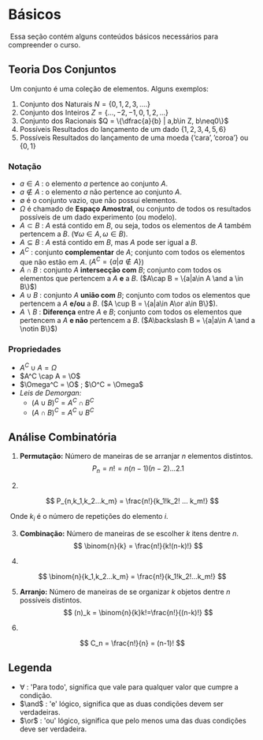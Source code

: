 # Básicos

​	Essa seção contém alguns conteúdos básicos necessários para compreender o curso.

## Teoria Dos Conjuntos

​	Um conjunto é uma coleção de elementos. Alguns exemplos:

1. Conjunto dos Naturais $N = \{0,1,2,3,....\}$
2. Conjunto dos Inteiros $Z = \{...,-2,-1,0,1,2,...\}$
3. Conjunto dos Racionais $Q = \{\dfrac{a}{b} | a,b\in Z, b\neq0\}$
4. Possíveis Resultados do lançamento de um dado $\{1,2,3,4,5,6\}$
5. Possíveis Resultados do lançamento de uma moeda $\{\text{'cara'},\text{'coroa'}\}$ ou $\{0,1\}$

### Notação

- $a\in A$  : o elemento $a$ pertence ao conjunto $A$.
- $a\notin A$  : o elemento $a$ não pertence ao conjunto $A$.
- $\emptyset$ é o conjunto vazio, que não possui elementos.
- $\Omega​$ é chamado de **Espaço Amostral**, ou conjunto de todos os resultados possíveis de um dado experimento (ou modelo).
- $A\subset B$ : $A$ está contido em $B$, ou seja, todos os elementos de $A$ também pertencem a $B$. ($\forall \omega \in A, \omega \in B$).
- $A\subseteq B$ : $A$ está contido em $B$, mas $A$ pode ser igual a $B$.
- $A^C$ : conjunto **complementar** de $A$; conjunto com todos os elementos que não estão em $A$. ($A^C = \{a | a\notin A\}$)
- $A\cap B$ : conjunto $A$ **intersecção com** $B$; conjunto com todos os elementos que pertencem a $A$ **e** a $B$. ($A\cap B = \{a|a\in A \and a \in B\}$)
- $A\cup B$ : conjunto $A$ **união com** $B$; conjunto com todos os elementos que pertencem a $A$ **e/ou** a $B$. ($A \cup B = \{a|a\in A\or a\in B\}$).
- $A\backslash B$ : **Diferença** entre $A$ e $B$; conjunto com todos os elementos que pertencem a $A$ **e não** pertencem a $B$. ($A\backslash B = \{a|a\in A \and a \notin B\}$)

### Propriedades

- $A^C \cup A = \Omega$
- $A^C \cap A = \O$
- $\Omega^C = \O$ ; $\O^C = \Omega$
- *Leis de Demorgan:*
  - $(A\cup B)^C = A^C \cap B^C$
  - $(A \cap B)^C = A^C \cup B^C$

## Análise Combinatória

1. **Permutação:** Número de maneiras de se arranjar $n$ elementos distintos.
   $$
   P_n = n! = n(n-1)(n-2)...2.1
   $$

2. 

$$
P_{n,k_1,k_2...k_m} = \frac{n!}{k_1!k_2! ... k_m!}
$$

​	Onde $k_i$ é o número de repetições do elemento $i$.

3. **Combinação:** Número de maneiras de se escolher $k$ itens dentre $n$.
   $$
   \binom{n}{k} = \frac{n!}{k!(n-k)!}
   $$

4. 

$$
\binom{n}{k_1,k_2...k_m} = \frac{n!}{k_1!k_2!...k_m!}
$$

5. **Arranjo:** Número de maneiras de se organizar $k$ objetos dentre $n$ possíveis distintos.
   $$
   (n)_k = \binom{n}{k}k!=\frac{n!}{(n-k)!}
   $$

6. 

$$
C_n = \frac{n!}{n} = (n-1)!
$$



## Legenda

- $\forall$ : 'Para todo', significa que vale para qualquer valor que cumpre a condição.
- $\and$ : 'e' lógico, significa que as duas condições devem ser verdadeiras.
- $\or$ : 'ou' lógico, significa que pelo menos uma das duas condições deve ser verdadeira.